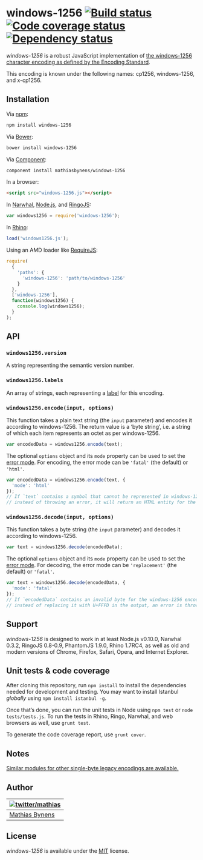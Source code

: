 # windows-1256 [![Build status](https://travis-ci.org/mathiasbynens/windows-1256.svg?branch=master)](https://travis-ci.org/mathiasbynens/windows-1256) [![Code coverage status](http://img.shields.io/coveralls/mathiasbynens/windows-1256/master.svg)](https://coveralls.io/r/mathiasbynens/windows-1256) [![Dependency status](https://gemnasium.com/mathiasbynens/windows-1256.svg)](https://gemnasium.com/mathiasbynens/windows-1256)

_windows-1256_ is a robust JavaScript implementation of [the windows-1256 character encoding as defined by the Encoding Standard](http://encoding.spec.whatwg.org/#windows-1256).

This encoding is known under the following names: cp1256, windows-1256, and x-cp1256.

## Installation

Via [npm](http://npmjs.org/):

```bash
npm install windows-1256
```

Via [Bower](http://bower.io/):

```bash
bower install windows-1256
```

Via [Component](https://github.com/component/component):

```bash
component install mathiasbynens/windows-1256
```

In a browser:

```html
<script src="windows-1256.js"></script>
```

In [Narwhal](http://narwhaljs.org/), [Node.js](http://nodejs.org/), and [RingoJS](http://ringojs.org/):

```js
var windows1256 = require('windows-1256');
```

In [Rhino](http://www.mozilla.org/rhino/):

```js
load('windows1256.js');
```

Using an AMD loader like [RequireJS](http://requirejs.org/):

```js
require(
  {
    'paths': {
      'windows-1256': 'path/to/windows-1256'
    }
  },
  ['windows-1256'],
  function(windows1256) {
    console.log(windows1256);
  }
);
```

## API

### `windows1256.version`

A string representing the semantic version number.

### `windows1256.labels`

An array of strings, each representing a [label](http://encoding.spec.whatwg.org/#label) for this encoding.

### `windows1256.encode(input, options)`

This function takes a plain text string (the `input` parameter) and encodes it according to windows-1256. The return value is a ‘byte string’, i.e. a string of which each item represents an octet as per windows-1256.

```js
var encodedData = windows1256.encode(text);
```

The optional `options` object and its `mode` property can be used to set the [error mode](http://encoding.spec.whatwg.org/#error-mode). For encoding, the error mode can be `'fatal'` (the default) or `'html'`.

```js
var encodedData = windows1256.encode(text, {
  'mode': 'html'
});
// If `text` contains a symbol that cannot be represented in windows-1256,
// instead of throwing an error, it will return an HTML entity for the symbol.
```

### `windows1256.decode(input, options)`

This function takes a byte string (the `input` parameter) and decodes it according to windows-1256.

```js
var text = windows1256.decode(encodedData);
```

The optional `options` object and its `mode` property can be used to set the [error mode](http://encoding.spec.whatwg.org/#error-mode). For decoding, the error mode can be `'replacement'` (the default) or `'fatal'`.

```js
var text = windows1256.decode(encodedData, {
  'mode': 'fatal'
});
// If `encodedData` contains an invalid byte for the windows-1256 encoding,
// instead of replacing it with U+FFFD in the output, an error is thrown.
```

## Support

_windows-1256_ is designed to work in at least Node.js v0.10.0, Narwhal 0.3.2, RingoJS 0.8-0.9, PhantomJS 1.9.0, Rhino 1.7RC4, as well as old and modern versions of Chrome, Firefox, Safari, Opera, and Internet Explorer.

## Unit tests & code coverage

After cloning this repository, run `npm install` to install the dependencies needed for development and testing. You may want to install Istanbul _globally_ using `npm install istanbul -g`.

Once that’s done, you can run the unit tests in Node using `npm test` or `node tests/tests.js`. To run the tests in Rhino, Ringo, Narwhal, and web browsers as well, use `grunt test`.

To generate the code coverage report, use `grunt cover`.

## Notes

[Similar modules for other single-byte legacy encodings are available.](https://www.npmjs.org/browse/keyword/legacy-encoding)

## Author

| [![twitter/mathias](https://gravatar.com/avatar/24e08a9ea84deb17ae121074d0f17125?s=70)](https://twitter.com/mathias "Follow @mathias on Twitter") |
|---|
| [Mathias Bynens](http://mathiasbynens.be/) |

## License

_windows-1256_ is available under the [MIT](http://mths.be/mit) license.
